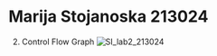 # Marija Stojanoska 213024

2. Control Flow Graph
![SI_lab2_213024](https://github.com/marijastojanoska/SI_2023_lab2_213024/assets/130248771/ad12e49a-daa9-4def-96a4-0159e4bca575)


